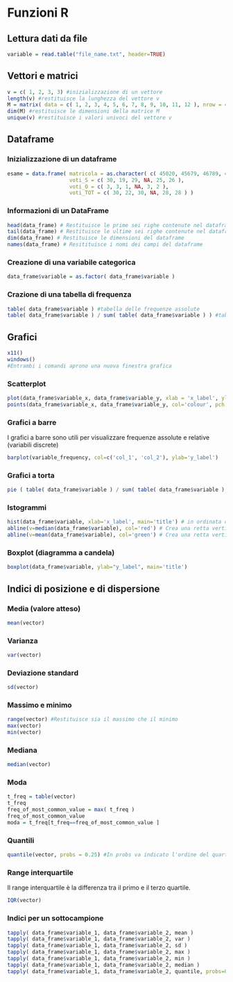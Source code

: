# Funzioni R

## Lettura dati da file
```R
variable = read.table("file_name.txt", header=TRUE)
```

## Vettori e matrici
```R
v = c( 1, 2, 3, 3) #inizializzazione di un vettore
length(v) #restituisce la lunghezza del vettore v
M = matrix( data = c( 1, 2, 3, 4, 5, 6, 7, 8, 9, 10, 11, 12 ), nrow = 4, ncol = 3, byrow = FALSE) #inizializzazione di una matrice
dim(M) #restituisce le dimensioni della matrice M
unique(v) #restituisce i valori univoci del vettore v
```

## Dataframe

### Inizializzazione di un dataframe
```R
esame = data.frame( matricola = as.character( c( 45020, 45679, 46789, 43126, 42345, 47568 ) ),
                    voti_S = c( 30, 19, 29, NA, 25, 26 ), 
                    voti_O = c( 3, 3, 1, NA, 3, 2 ), 
                    voti_TOT = c( 30, 22, 30, NA, 28, 28 ) )
```

### Informazioni di un DataFrame
```R
head(data_frame) # Restituisce le prime sei righe contenute nel dataframe
tail(data_frame) # Restituisce le ultime sei righe contenute nel dataframe
dim(data_frame) # Restituisce le dimensioni del dataframe
names(data_frame) # Resitituisce i nomi dei campi del dataframe
```

### Creazione di una variabile categorica
```R
data_frame$variable = as.factor( data_frame$variable )
```

### Crazione di una tabella di frequenza
```R
table( data_frame$variable ) #tabella delle frequenze assolute
table( data_frame$variable ) / sum( table( data_frame$variable ) ) #tabella delle frequenze realtive
```

## Grafici
```R
x11()
windows()
#Entrambi i comandi aprono una nuova finestra grafica
```

### Scatterplot
```R
plot(data_frame$variable_x, data_frame$variable_y, xlab = 'x_label', ylab = 'y_label', main = 'title')
points(data_frame$variable_x, data_frame$variable_y, col='colour', pch = 19) #points serve per creare dei pallini colorati, pch indica la forma (19=cerchio)
```

### Grafici a barre
I grafici a barre sono utili per visualizzare frequenze assolute e relative (variabili discrete)
```R
barplot(variable_frequency, col=c('col_1', 'col_2'), ylab='y_label')
```

### Grafici a torta
```R
pie ( table( data_frame$variable ) / sum( table( data_frame$variable ) ), main = 'title' )
```

### Istogrammi
```R
hist(data_frame$variable, xlab='x_label', main='title') # in ordinata ci sono le frequenze assolute
abline(v=median(data_frame$variable), col='red') # Crea una retta verticale in corrispondenza della mediana
abline(v=mean(data_frame$variable), col='green') # Crea una retta verticale in corrispondenza della media
```

### Boxplot (diagramma a candela)
```R
boxplot(data_frame$variable, ylab="y_label", main='title')
```

## Indici di posizione e di dispersione

### Media (valore atteso)
```R
mean(vector)
```

### Varianza
```R
var(vector)
```

### Deviazione standard
```R
sd(vector)
```

### Massimo e minimo
```R
range(vector) #Restituisce sia il massimo che il minimo
max(vector)
min(vector)
```

### Mediana
```R
median(vector)
```

### Moda
```R
t_freq = table(vector)
t_freq
freq_of_most_common_value = max( t_freq )
freq_of_most_common_value
moda = t_freq[t_freq==freq_of_most_common_value ]
```

### Quantili
```R
quantile(vector, probs = 0.25) #In probs va indicato l'ordine del quartile
```

### Range interquartile
Il range interquartile è la differenza tra il primo e il terzo quartile.
```R
IQR(vector)
```

### Indici per un sottocampione
```R
tapply( data_frame$variable_1, data_frame$variable_2, mean )
tapply( data_frame$variable_1, data_frame$variable_2, var )
tapply( data_frame$variable_1, data_frame$variable_2, sd )
tapply( data_frame$variable_1, data_frame$variable_2, max )
tapply( data_frame$variable_1, data_frame$variable_2, min )
tapply( data_frame$variable_1, data_frame$variable_2, median )
tapply( data_frame$variable_1, data_frame$variable_2, quantile, probs=0.25 )
```
